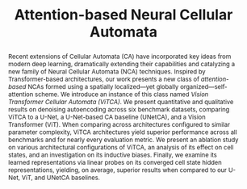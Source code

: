 ---
layout: pub
tag: research
permalink: /publications/nca
featured: false
publication-date: 12-22

short-title: NCA
title: Attention-based Neural Cellular Automata
format-title:
authors:
    - name: Mattie Tesfaldet
      institution: McGill University & Mila
      link: https://riouxld21.github.io/research
      mgl-member: True

    - name: Derek Nowrouzezahrai
      institution: McGill University & Mila
      link: http://www.cim.mcgill.ca/~derek/
      mgl-member: True

    - name: Christopher Pal
      institution: École Polytechnique de Montréal
      link: https://sites.google.com/view/christopher-pal

journal: Neural Information Processing Systems
journal-note: NeurIPS
location:
    city: New Orleans
    country: USA
    continent: Americas
spotlight-note: Poster
volume:
number:
article-no:
doi: 3550454.3555450
month: December
year: 2022

thumbnail:
thumbnail-video:
teaser:
teaser-caption: 

abstract: |
    Recent extensions of Cellular Automata (CA) have incorporated key ideas from modern deep learning, dramatically extending their capabilities and catalyzing a new family of Neural Cellular Automata (NCA) techniques. Inspired by Transformer-based architectures, our work presents a new class of <em>attention-based</em> NCAs formed using a spatially localized—yet globally organized—self-attention scheme. We introduce an instance of this class named <em>Vision Transformer Cellular Automata (ViTCA)</em>. We present quantitative and qualitative results on denoising autoencoding across six benchmark datasets, comparing ViTCA to a U-Net, a U-Net-based CA baseline (UNetCA), and a Vision Transformer (ViT). When comparing across architectures configured to similar parameter complexity, ViTCA architectures yield superior performance across all benchmarks and for nearly every evaluation metric. We present an ablation study on various architectural configurations of ViTCA, an analysis of its effect on cell states, and an investigation on its inductive biases. Finally, we examine its learned representations via linear probes on its converged cell state hidden representations, yielding, on average, superior results when compared to our U-Net, ViT, and UNetCA baselines.

acknowledgements: 

downloads:
    published: True
    paper:
        - file: nca.pdf
          size: XX.X MB
    arxiv:
        url: https://arxiv.org/abs/2211.01233
    main:
        url: https://openreview.net/forum?id=9t24EBSlZOa
    publisher:
        url: https://neurips.cc/Conferences/2022/ScheduleMultitrack?event=54709
    supplementary:
    slides:
    videos:
    video-embed:
    code:
        published: False
        file:
        size:
        url:

tex: |
    @article{resfaldet202nca,
        author = {Tesfaldet, Matthew and Nowrouzezahrai, Derek and Pal, Christopher},
        title = {Attention-based Neural Cellular Automata},
        journal = {Advances in Neural Information Processing Systems (NeurIPS)},
        year = {2022},
        month = dec
    }
---